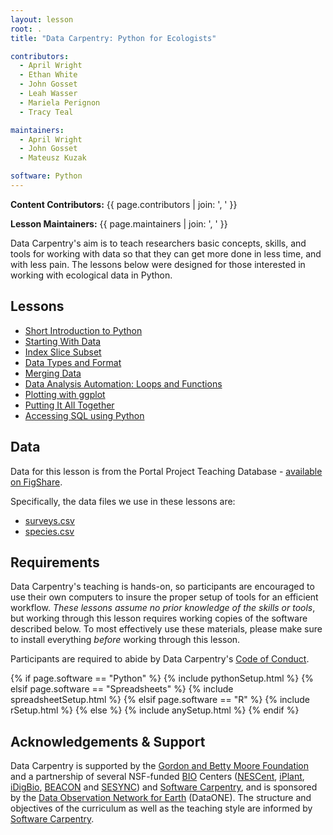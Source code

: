 ```yaml
---
layout: lesson
root: .
title: "Data Carpentry: Python for Ecologists"

contributors:
  - April Wright
  - Ethan White
  - John Gosset
  - Leah Wasser
  - Mariela Perignon
  - Tracy Teal

maintainers:
  - April Wright
  - John Gosset
  - Mateusz Kuzak

software: Python
---
```


**Content Contributors:** {{ page.contributors | join: ', ' }}

**Lesson Maintainers:** {{ page.maintainers | join: ', ' }}

Data Carpentry's aim is to teach researchers basic concepts, skills, and tools
for working with data so that they can get more done in less time, and with less
pain. The lessons below were designed for those interested in working with
ecological data in Python.


## Lessons

- [Short Introduction to Python](00-short-introduction-to-Python)
- [Starting With Data](01-starting-with-data)
- [Index Slice Subset](02-index-slice-subset)
- [Data Types and Format](03-data-types-and-format)
- [Merging Data](04-merging-data)
- [Data Analysis Automation: Loops and Functions](05-loops-and-functions)
- [Plotting with ggplot](06-visualization-ggplot-python)
- [Putting It All Together](07-putting-it-all-together)
- [Accessing SQL using Python](08-working-with-sql)


## Data

Data for this lesson is from the Portal Project Teaching Database -
[available on FigShare](https://figshare.com/articles/Portal_Project_Teaching_Database/1314459).

Specifically, the data files we use in these lessons are:

- [surveys.csv](https://ndownloader.figshare.com/files/2292172)
- [species.csv](https://ndownloader.figshare.com/files/3299483)


## Requirements

Data Carpentry's teaching is hands-on, so participants are encouraged to use
their own computers to insure the proper setup of tools for an efficient workflow.
*These lessons assume no prior knowledge of the skills or tools*, but working
through this lesson requires working copies of the software described below.
To most effectively use these materials, please make sure to install everything
*before* working through this lesson.

Participants are required to abide by Data Carpentry's
[Code of Conduct](http://www.datacarpentry.org/code-of-conduct/).


{% if page.software == "Python" %}
{% include pythonSetup.html %}
{% elsif page.software == "Spreadsheets" %}
{% include spreadsheetSetup.html %}
{% elsif page.software == "R" %}
{% include rSetup.html %}
{% else %}
{% include anySetup.html %}
{% endif %}


## Acknowledgements & Support

Data Carpentry is supported by the [Gordon and Betty Moore Foundation] and a
partnership of several NSF-funded [BIO] Centers ([NESCent], [iPlant], [iDigBio],
[BEACON] and [SESYNC]) and [Software Carpentry], and is sponsored by the [Data
Observation Network for Earth] (DataONE). The structure and objectives of the
curriculum as well as the teaching style are informed by [Software Carpentry].


[Gordon and Betty Moore Foundation]: https://www.moore.org
[BIO]: https://www.nsf.gov/dir/index.jsp?org=BIO
[NESCent]: https://nescent.org
[iPlant]: http://www.iplantcollaborative.org
[iDigBio]: https://www.idigbio.org
[BEACON]: http://beacon-center.org
[SESYNC]: https://sesync.org
[Software Carpentry]: https://software-carpentry.org
[Data Observation Network for Earth]: https://www.dataone.org
